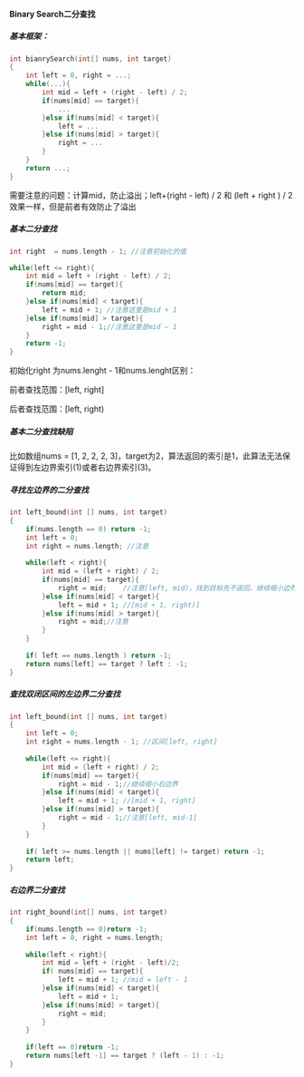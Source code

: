 #### Binary Search二分查找

##### 基本框架：

```c++
int bianrySearch(int[] nums, int target)
{
    int left = 0, right = ...;
    while(...){
        int mid = left + (right - left) / 2;
        if(nums[mid] == target){
            ...
        }else if(nums[mid] < target){
            left = ...
        }else if(nums[mid] > target){
            right = ...
        }
    }
    return ...;
}
```

需要注意的问题：计算mid，防止溢出；left+(right - left) / 2 和  (left + right ) / 2效果一样，但是前者有效防止了溢出



##### 基本二分查找

```c++
int right  = nums.length - 1; //注意初始化的值

while(left <= right){
    int mid = left + (right - left) / 2;
    if(nums[mid] == target){
        return mid;     
    }else if(nums[mid] < target){
        left = mid + 1; //注意这里是mid + 1
    }else if(nums[mid] > target){
        right = mid - 1;//注意这里是mid — 1
    }
    return -1;
}
```

初始化right 为nums.lenght - 1和nums.lenght区别：

前者查找范围：[left, right]

后者查找范围：[left, right)

##### 基本二分查找缺陷

比如数组nums = [1, 2, 2, 2, 3]，target为2，算法返回的索引是1，此算法无法保证得到左边界索引(1)或者右边界索引(3)。

##### 寻找左边界的二分查找

```c++
int left_bound(int [] nums, int target)
{
	if(nums.length == 0) return -1;
	int left = 0;
	int right = nums.length; //注意
	
	while(left < right){
		int mid = (left + right) / 2;
		if(nums[mid] == target){
			right = mid;    //注意[left, mid)，找到目标先不返回，继续缩小边界
		}else if(nums[mid] < target){
			left = mid + 1; //[mid + 1, right)]
		}else if(nums[mid] > target){
			right = mid;//注意
		}
	}
    
    if( left == nums.length ) return -1;
    return nums[left] == target ? left : -1;
}
```

##### 查找双闭区间的左边界二分查找

```c++
int left_bound(int [] nums, int target)
{
	int left = 0;
	int right = nums.length - 1; //区间[left, right]
	
	while(left <= right){
		int mid = (left + right) / 2;
		if(nums[mid] == target){
			right = mid - 1;//继续缩小右边界
		}else if(nums[mid] < target){
			left = mid + 1; //[mid + 1, right]
		}else if(nums[mid] > target){
			right = mid - 1;//注意[left, mid-1]
		}
	}
    
    if( left >= nums.length || nums[left] != target) return -1;
    return left;
}
```

##### 右边界二分查找

```c++
int right_bound(int[] nums, int target)
{
    if(nums.length == 0)return -1;
    int left = 0, right = nums.length;
    
    while(left < right){
        int mid = left + (right - left)/2;
        if( nums[mid] == target){
            left = mid + 1; //mid = left - 1
        }else if(nums[mid] < target){
            left = mid + 1;
        }else if(nums[mid] > target){
            right = mid;
        }
    }
    
    if(left == 0)return -1;
    return nums[left -1] == target ? (left - 1) : -1;
}
```

